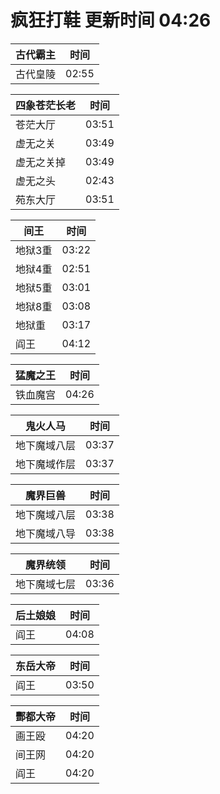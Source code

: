 # 疯狂打鞋 更新时间 04:26

| 古代霸主   | 时间    |
|--------|-------|
| 古代皇陵 | 02:55 |

| 四象苍茫长老   | 时间    |
|--------|-------|
| 苍茫大厅 | 03:51 |
| 虚无之关 | 03:49 |
| 虚无之关掉 | 03:49 |
| 虚无之头 | 02:43 |
| 苑东大厅 | 03:51 |

| 间王   | 时间    |
|--------|-------|
| 地狱3重 | 03:22 |
| 地狱4重 | 02:51 |
| 地狱5重 | 03:01 |
| 地狱8重 | 03:08 |
| 地狱重 | 03:17 |
| 阎王 | 04:12 |

| 猛魔之王   | 时间    |
|--------|-------|
| 铁血魔宫 | 04:26 |

| 鬼火人马   | 时间    |
|--------|-------|
| 地下魔域八层 | 03:37 |
| 地下魔域作层 | 03:37 |

| 魔界巨兽   | 时间    |
|--------|-------|
| 地下魔域八层 | 03:38 |
| 地下魔域八导 | 03:38 |

| 魔界统领   | 时间    |
|--------|-------|
| 地下魔域七层 | 03:36 |

| 后土娘娘   | 时间    |
|--------|-------|
| 阎王 | 04:08 |

| 东岳大帝   | 时间    |
|--------|-------|
| 阎王 | 03:50 |

| 酆都大帝   | 时间    |
|--------|-------|
| 画王殴 | 04:20 |
| 间王网 | 04:20 |
| 阎王 | 04:20 |